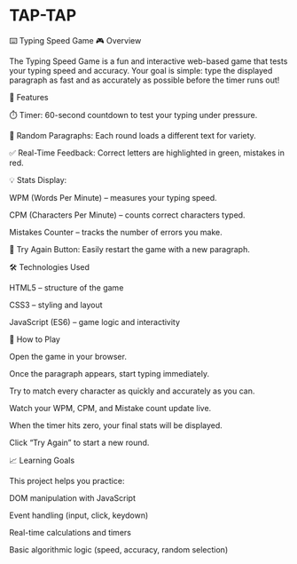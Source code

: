 # TAP-TAP



⌨️ Typing Speed Game
🎮 Overview

The Typing Speed Game is a fun and interactive web-based game that tests your typing speed and accuracy.
Your goal is simple: type the displayed paragraph as fast and as accurately as possible before the timer runs out!

🧠 Features

⏱️ Timer: 60-second countdown to test your typing under pressure.

📜 Random Paragraphs: Each round loads a different text for variety.

✅ Real-Time Feedback: Correct letters are highlighted in green, mistakes in red.

💡 Stats Display:

WPM (Words Per Minute) – measures your typing speed.

CPM (Characters Per Minute) – counts correct characters typed.

Mistakes Counter – tracks the number of errors you make.

🔁 Try Again Button: Easily restart the game with a new paragraph.

🛠️ Technologies Used

HTML5 – structure of the game

CSS3 – styling and layout

JavaScript (ES6) – game logic and interactivity

🚀 How to Play

Open the game in your browser.

Once the paragraph appears, start typing immediately.

Try to match every character as quickly and accurately as you can.

Watch your WPM, CPM, and Mistake count update live.

When the timer hits zero, your final stats will be displayed.

Click “Try Again” to start a new round.

📈 Learning Goals

This project helps you practice:

DOM manipulation with JavaScript

Event handling (input, click, keydown)

Real-time calculations and timers

Basic algorithmic logic (speed, accuracy, random selection)
